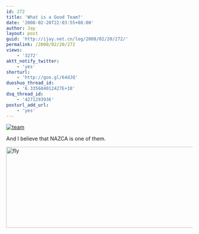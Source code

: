 ```yaml
---
id: 272
title: 'What is a Good Team?'
date: '2008-02-20T22:03:55+08:00'
author: Jay
layout: post
guid: 'http://ijay.net.cn/log/2008/02/20/272/'
permalink: /2008/02/20/272
views:
    - '3272'
aktt_notify_twitter:
    - 'yes'
shorturl:
    - 'http://goo.gl/64dJQ'
duoshuo_thread_id:
    - '6.335604012427E+18'
dsq_thread_id:
    - '4271293936'
posturl_add_url:
    - 'yes'
---
```


<a title="team" href="http://www.jayxu.com/log/wp-content/uploads/2008/02/c7sw601b.gif" rel="attachment wp-att-271"><img src="http://www.jayxu.com/log/wp-content/uploads/2008/02/c7sw601b.gif" alt="team" /></a>

And I believe that NAZCA is one of them.

<a href="http://www.jayxu.com/log/wp-content/uploads/2008/02/fly.jpg"><img src="http://www.jayxu.com/log/wp-content/uploads/2008/02/fly-600x219.jpg" alt="fly" width="600" height="219" class="alignnone size-medium wp-image-14989" /></a>